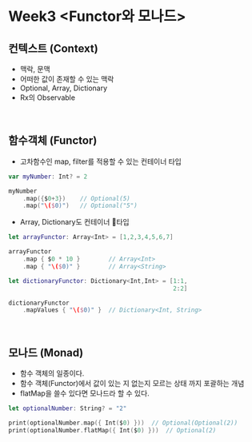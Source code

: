 # Week3 <Functor와 모나드>

## 컨텍스트 (Context)

- 맥락, 문맥
- 어떠한 값이 존재할 수 있는 맥락
- Optional, Array, Dictionary
- Rx의 Observable

<br>

## 함수객체 (Functor)

- 고차함수인 map, filter를 적용할 수 있는 컨테이너 타입

```swift
var myNumber: Int? = 2

myNumber
    .map({$0+3})    // Optional(5)
    .map("\($0)")   // Optional("5") 
```

- Array, Dictionary도 컨테이너 타입

```swift
let arrayFunctor: Array<Int> = [1,2,3,4,5,6,7]

arrayFunctor
    .map { $0 * 10 }        // Array<Int>
    .map { "\($0)" }        // Array<String>
```

```swift
let dictionaryFunctor: Dictionary<Int,Int> = [1:1,
                                              2:2]

dictionaryFunctor
    .mapValues { "\($0)" }  // Dictionary<Int, String>
```

<br>

## 모나드 (Monad)

- 함수 객체의 일종이다.
- 함수 객체(Functor)에서 값이 있는 지 없는지 모르는 상태 까지 포괄하는 개념
- flatMap을 쓸수 있다면 모나드라 할 수 있다. 

```swift
let optionalNumber: String? = "2"

print(optionalNumber.map({ Int($0) }))  // Optional(Optional(2))
print(optionalNumber.flatMap({ Int($0) }))  // Optional(2)
```


